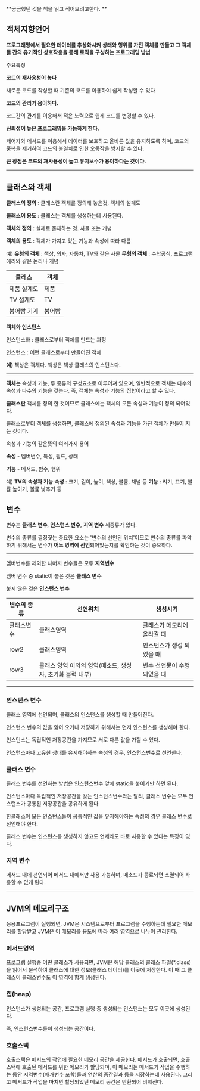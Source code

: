 **궁금했던 것을 책을 읽고 적어보려고한다. **

## **객체지향언어**
**프로그래밍에서 필요한 데이터를 추상화시켜 상태와 행위를 가진 객체를 만들고 그 객체들 간의 유기적인 상호작용을 통해 로직을 구성하는 프로그래밍 방법**

주요특징

**코드의 재사용성이 높다**

새로운 코드를 작성할 때 기존의 코드를 이용하여 쉽게 작성할 수 있다

**코드의 관리가 용이하다.**

코드간의 관계를 이용해서 적은 노력으로 쉽게 코드를 변경할 수 있다.

**신뢰성이 높은 프로그래밍을 가능하게 한다.**

  제어자와 메서드를 이용해서 데이터를 보호하고 올바른 값을 유지하도록 하며, 코드의 중복을 제거하여 코드의 불일치로 인한 오동작을 방지할 수 있다.
  

**큰 장점은 코드의 재사용성이 높고 유지보수가 용이하다는 것이다.**

 ---
 

## 클래스와 객체

**클래스의 정의** : 클래스란 객체를 정의해 놓은것, 객체의 설계도

**클래스이 용도** : 클래스는 객체를 생성하는데 사용된다.

 **객체의 정의** : 실제로 존재하는 것. 사물 또는 개념

**객체의 용도** : 객체가 가지고 있는 기능과 속성에 따라 다름

 

예) 
**유형의 객체** : 책상, 의자, 자동차, TV와 같은 사물
**무형의 객체** : 수학공식, 프로그램 에러와 같은 논리나 개념

 
|클래스|객체|
|----|----|
|제품 설계도|제품|
|TV 설계도|TV|
|붕어빵 기계|붕어빵|

**객체와 인스턴스**

인스턴스화 : 클래스로부터 객체를 만드는 과정

인스턴스 : 어떤 클래스로부터 만들어진 객체

 

**예)** 
책상은 객체다.
책상은 책상 클래스의 인스턴스다.

- - -
**객체는** 속성과 기능, 두 종류의 구성요소로 이루어져 있으며, 일반적으로 객체는 다수의 속성과 다수의 기능을 갖는다. 즉, 객체는 속성과 기능의 집합이라고 할 수 있다.

 

**클래스란** 객체를 정의 한 것이므로 클래스에는 객체의 모든 속성과 기능이 정의 되어있다.

클래스로부터 객체를 생성하면, 클래스에 정의된 속성과 기능을 가진 객체가 만들어 지는 것이다.

 

속성과 기능의 같은뜻의 여러가지 용어

**속성** - 멤버변수, 특성, 필드, 상태

**기능** - 메서드, 함수, 행위

예) 
**TV의 속성과 기능**
**속성** : 크기, 길이, 높이, 색상, 볼륨, 채널 등
**기능** : 켜기, 끄기, 볼륨 높이기, 볼륨 낯추기 등
 

 

## 변수
변수는 **클래스 변수**, **인스턴스 변수**, **지역 변수** 세종류가 있다.

변수의 종류를 결정짓는 중요한 요소는 '변수의 선언된 위치'이므로 변수의 종류를 파악하기 위해서는 변수가 **어느 영역에 선언**되어있는지를 확인하는 것이 중요하다.

---

멤버변수를 제외한 나머지 변수들은 모두 **지역변수**

멤버 변수 중 static이 붙은 것은 **클래스 변수**

붙지 않은 것은 **인스턴스 변수**

 

 |변수의 종류|선언위치|생성시기|
|----|----|----|
|클래스변수|클래스영역|클래스가 메모리에 올라갈 때|
|row2|클래스영역|인스턴스가 생성 되었을 때|
|row3|클래스 영역 이외의 영역(메소드, 생성자, 초기화 블럭 내부)|변수 선언문이 수행되었을 때|

---
### **인스턴스 변수**

클래스 영역에 선언되며, 클래스의 인스턴스를 생성할 때 만들어진다.

인스턴스 변수의 값을 읽어 오거나 저장하기 위해서는 먼저 인스턴스를 생성해야 한다.

인스턴스는 독립적인 저장공간을 가지므로 서로 다른 값을 가질 수 있다.

인스턴스마다 고유한 상태를 유지해야하는 속성의 경우, 인스턴스변수로 선언한다.

### **클래스 변수**

클래스 변수를 선언하는 방법은 인스턴스변수 앞에 static을 붙이기만 하면 된다.

인스턴스마다 독립적인 저장공간을 갖는 인스턴스변수와는 달리, 클래스 변수는 모두 인스턴스가 공통된 저장공간을 공유하게 된다.

한클래스이 모든 인스턴스들이 공통적인 값을 유지해야하는 속성의 경우 클래스 변수로 선언해야 한다.

클래스 변수는 인스턴스를 생성하지 않고도 언제라도 바로 사용할 수 있다는 특징이 있다.

### 지역 변수
메서드 내에 선언되어 메서드 내에서만 사용 가능하며, 메소드가 종료되면 소멸되어 사용할 수 없게 된다.

 ---

## JVM의 메모리구조
응용프로그램이 실행되면, JVM은 시스템으로부터 프로그램을 수행하는데 필요한 메모리를 할당받고 JVM은 이 메모리를 용도에 따라 여러 영역으로 나누어 관리한다.

 

### 메서드영역
프로그램 실행중 어떤 클래스가 사용되면, JVM은 해당 클래스의 클래스 파일(*.class)을 읽어서 분석하여 클래스에 대한 정보(클래스 데이터)를 이곳에 저장한다. 이 때 그 클래스이 클래스변수도 이 영역에 함게 생성된다.

### 힙(heap)
인스턴스가 생성되는 공간, 프로그램 실행 중 생성되는 인스턴스는 모두 이곳에 생성된다.

즉, 인스턴스변수들이 생성되는 공간이다.

### 호출스택
호출스택은 메서드의 작업에 필요한 메모리 공간을 제공한다. 메서드가 호출되면, 호출스택에 호출된 메서드를 위한 메모리가 할당되며, 이 메모리는 메서드가 작업을 수행하는 동안 지역변수(매개변수 포함)들과 연산의 중간결과 등을 저장하는데 사용된다. 그리고 메서드가 작업을 마치면 할당되었던 메모리 공간은 반환되어 비워진다. 
